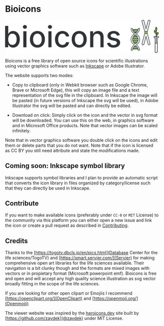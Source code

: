# Bioicons

![Bioicons](assets/logo_github.svg)

Bioicons is a free library of open source icons for scientific illustrations using vector graphics software such as [Inkscape](https://inkscape.org) or Adobe Illustrator. 

The website supports two modes: 
- Copy to clipboard (only in Webkit browser such as Google Chrome, Brave or Microsoft Edge), this will copy an image file and a text representation of the svg file in the clipboard. In Inkscape the image will be pasted (in future versions of Inkscape the svg will be used), in Adobe Illustrator the svg will be pasted and can directly be edited. 

- Download on click: Simply click on the icon and the vector in svg format will be downloaded. You can use this on the web, in graphics software and in Microsoft Office products. Note that vector images can be scaled infinitely. 

Note that in vector graphics software you double click on the icons and edit them or delete parts that you do not want. Note that if the icon is licensed as CC BY you still need attribute and state the modifications made. 

## Coming soon: Inkscape symbol library

Inkscape supports symbol libraries and I plan to provide an automatic script that converts the icon library in files organized by category/license such that they can directly be used in Inkscape. 

## Contribute

If you want to make available icons (preferably under `CC-0` or `MIT` License) to the community via this platform you can either open a new issue and link the icon or create a pull request as described in [Contributing](CONTRIBUTING.md).

## Credits

Thanks to the  [https://togotv.dbcls.jp/en/pics.html](Database Center for the life sciences/TogoTV) and [https://smart.servier.com/](Servier) for making comprehensive open art libraries for the life sciences available. Their navigation is a bit clunky though and the formats are mixed images with vectors or in propietary format (Microsoft powerpoint emf). 
Bioicons is free and open and will accept any high quality science illustration as svg vector broadly fitting in the scope of the life sciences. 

If you are looking for other open clipart or Emojiis I recommend [https://openclipart.org/](OpenClipart) and [https://openmoji.org/](Openmojii)

The viewer website was inspired by the [heroicons.dev](heroicons.dev) site built by [https://github.com/zaydek](@zaydek) under MIT License.

